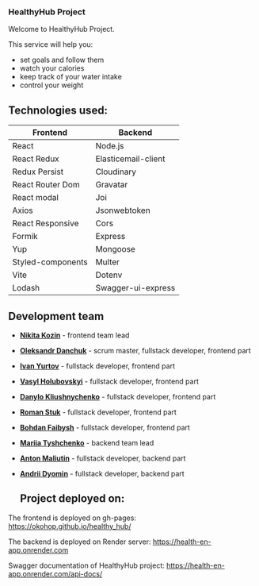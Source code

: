 ### HealthyHub Project

Welcome to HealthyHub Project.

This service will help you:

- set goals and follow them
- watch your calories
- keep track of your water intake
- control your weight

## Technologies used:

| Frontend          | Backend             |
| ----------------- | ------------------- |
| React             | Node.js             |
| React Redux       | Elasticemail-client |
| Redux Persist     | Cloudinary          |
| React Router Dom  | Gravatar            |
| React modal       | Joi                 |
| Axios             | Jsonwebtoken        |
| React Responsive  | Cors                |
| Formik            | Express             |
| Yup               | Mongoose            |
| Styled-components | Multer              |
| Vite              | Dotenv              |
| Lodash            | Swagger-ui-express  |

## Development team

- [**Nikita Kozin**](https://github.com/OKoHop) - frontend team lead

- [**Oleksandr Danchuk**](https://github.com/OleksandrDanchuk) - scrum master,
  fullstack developer, frontend part

- [**Ivan Yurtov**](https://github.com/Yurtov) - fullstack developer, frontend
  part

- [**Vasyl Holubovskyi**](https://github.com/holvas-web) - fullstack developer,
  frontend part

- [**Danylo Kliushnychenko**](https://github.com/KluDan) - fullstack developer,
  frontend part

- [**Roman Stuk**](https://github.com/Romano1994o) - fullstack developer,
  frontend part

- [**Bohdan Faibysh**](https://github.com/Faibysh) - fullstack developer,
  frontend part

- [**Mariia Tyshchenko**](https://github.com/M-Tyshchenko) - backend team lead

- [**Anton Maliutin**](https://github.com/Enab13d) - fullstack developer,
  backend part

- [**Andrii Dyomin**](https://github.com/AndrewDyomin) - fullstack developer,
  backend part

  ## Project deployed on:

The frontend is deployed on gh-pages: https://okohop.github.io/healthy_hub/

The backend is deployed on Render server: https://health-en-app.onrender.com

Swagger documentation of HealthyHub project:
https://health-en-app.onrender.com/api-docs/
